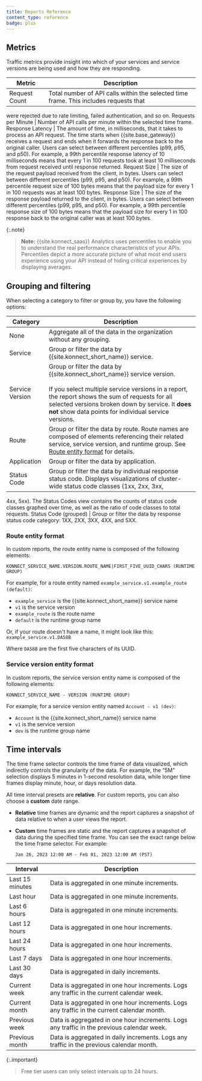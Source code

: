 ```yaml
---
title: Reports Reference
content_type: reference
badge: plus
---
```


## Metrics

Traffic metrics provide insight into which of your services and service versions are being used and how they are responding.

Metric | Description
-------|------------
Request Count | Total number of API calls within the selected time frame. This includes requests that
were rejected due to rate limiting, failed authentication, and so on.
Requests per Minute | Number of API calls per minute within the selected time frame.
Response Latency | The amount of time, in milliseconds, that it takes to process an API request. The time starts when {{site.base_gateway}} receives a request and ends when it forwards the response back to the original caller. Users can select between different percentiles (p99, p95, and p50). For example, a 99th percentile response latency of 10 milliseconds means that every 1 in 100 requests took at least 10 milliseconds from request received until response returned. 
Request Size | The size of the request payload received from the client, in bytes. Users can select between different percentiles (p99, p95, and p50). For example, a 99th percentile request size of 100 bytes means that the payload size for every 1 in 100 requests was at least 100 bytes.
Response Size | The size of the response payload returned to the client, in bytes. Users can select between different percentiles (p99, p95, and p50). For example, a 99th percentile response size of 100 bytes means that the payload size for every 1 in 100 response back to the original caller was at least 100 bytes.

{:.note}
> **Note:** {{site.konnect_saas}} Analytics uses percentiles to enable you to understand the real performance characteristics of your APIs. Percentiles depict a more accurate picture of what most end users experience using your API instead of hiding critical experiences by displaying averages.

## Grouping and filtering

When selecting a category to filter or group by, you have the following options:

Category | Description
---------|------------
None | Aggregate all of the data in the organization without any grouping.
Service | Group or filter the data by {{site.konnect_short_name}} service.
Service Version | Group or filter the data by {{site.konnect_short_name}} service version. <br><br>If you select multiple service versions in a report, the report shows the sum of requests for all selected versions broken down by service. It **does not** show data points for individual service versions.
Route | Group or filter the data by route. Route names are composed of elements referencing their related service, service version, and runtime group. See [Route entity format](#route-entity-format) for details.
Application | Group or filter the data by application.
Status Code | Group or filter the data by individual response status code. Displays visualizations of cluster-wide status code classes (1xx, 2xx, 3xx,
  4xx, 5xx). The Status Codes view contains the counts of status code classes
  graphed over time, as well as the ratio of code classes to total requests.
Status Code (grouped) | Group or filter the data by response status code category: 1XX, 2XX, 3XX, 4XX, and 5XX.

### Route entity format

In custom reports, the route entity name is composed of the following elements:

```
KONNECT_SERVICE_NAME.VERSION.ROUTE_NAME|FIRST_FIVE_UUID_CHARS (RUNTIME GROUP)
```

For example, for a route entity named `example_service.v1.example_route (default)`:
* `example_service` is the {{site.konnect_short_name}} service name
* `v1` is the service version
* `example_route` is the route name
* `default` is the runtime group name

Or, if your route doesn't have a name, it might look like this:
`example_service.v1.DA58B`

Where `DA58B` are the first five characters of its UUID.

### Service version entity format

In custom reports, the service version entity name is composed of the following elements:

```
KONNECT_SERVICE_NAME - VERSION (RUNTIME GROUP)
```

For example, for a service version entity named `Account - v1 (dev)`:
* `Account` is the {{site.konnect_short_name}} service name
* `v1` is the service version
* `dev` is the runtime group name


## Time intervals

The time frame selector controls the time frame of data visualized, which indirectly controls the
granularity of the data. For example, the “5M” selection displays 5 minutes in
1-second resolution data, while longer time frames display minute, hour, or days resolution data.

All time interval presets are **relative**. 
For custom reports, you can also choose a **custom** date range.

* **Relative** time frames are dynamic and the report captures a snapshot of data
relative to when a user views the report.
* **Custom** time frames are static and the report captures a snapshot of data
during the specified time frame. You can see the exact range below
the time frame selector. For example:

    ```
    Jan 26, 2023 12:00 AM - Feb 01, 2023 12:00 AM (PST)
    ```

Interval | Description  
---------|-------------
Last 15 minutes | Data is aggregated in one minute increments.
Last hour| Data is aggregated in one minute increments.
Last 6 hours | Data is aggregated in one minute increments.
Last 12 hours| Data is aggregated in one hour increments.
Last 24 hours| Data is aggregated in one hour increments.
Last 7 days | Data is aggregated in one hour increments.
Last 30 days | Data is aggregated in daily increments.
Current week | Data is aggregated in one hour increments. Logs any traffic in the current calendar week. 
Current month | Data is aggregated in one hour increments. Logs any traffic in the current calendar month. 
Previous week | Data is aggregated in one hour increments. Logs any traffic in the previous calendar week.
Previous month | Data is aggregated in daily increments. Logs any traffic in the previous calendar month. 

{:.important}
> Free tier users can only select intervals up to 24 hours.

